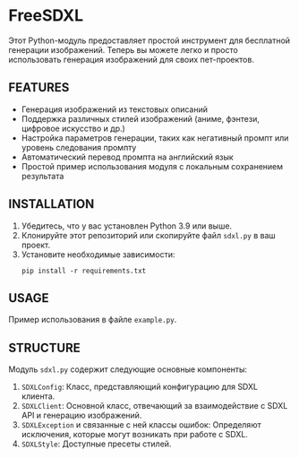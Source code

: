 # FreeSDXL

Этот Python-модуль предоставляет простой инструмент для бесплатной генерации изображений.
Теперь вы можете легко и просто использовать генерация изображений для своих пет-проектов.

## FEATURES
- Генерация изображений из текстовых описаний
- Поддержка различных стилей изображений (аниме, фэнтези, цифровое искусство и др.)
- Настройка параметров генерации, таких как негативный промпт или уровень следования промпту
- Автоматический перевод промпта на английский язык
- Простой пример использования  модуля с локальным сохранением результата

## INSTALLATION
1. Убедитесь, что у вас установлен Python 3.9 или выше.
2. Клонируйте этот репозиторий или скопируйте файл `sdxl.py` в ваш проект.
3. Установите необходимые зависимости:
   ```
   pip install -r requirements.txt
   ```

## USAGE
Пример использования в файле `example.py`.

## STRUCTURE
Модуль `sdxl.py` содержит следующие основные компоненты:
1. `SDXLConfig`: Класс, представляющий конфигурацию для SDXL клиента.
2. `SDXLClient`: Основной класс, отвечающий за взаимодействие с SDXL API и генерацию изображений.
3. `SDXLException` и связанные с ней классы ошибок: Определяют исключения, которые могут возникать при работе с SDXL.
4. `SDXLStyle`: Доступные пресеты стилей.